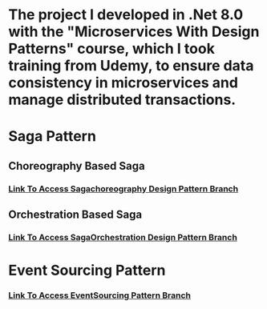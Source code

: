 # The project I developed in .Net 8.0 with the "Microservices With Design Patterns" course, which I took training from Udemy, to ensure data consistency in microservices and manage distributed transactions.

# Saga Pattern
##  Choreography Based Saga
###  [ Link To Access Sagachoreography Design Pattern Branch](https://github.com/EnderBAKIR/MicroServicesWithDesignPatterns "# Link To Access Sagachoreography Design Pattern Branch")
##  Orchestration Based Saga
### [Link To Access SagaOrchestration Design Pattern Branch](https://github.com/EnderBAKIR/MicroServicesWithDesignPatterns/tree/SagaOrchestrationPattern "Link To Access Sagachoreography Design Pattern Branch")
# Event Sourcing Pattern
###  [ Link To Access EventSourcing Pattern Branch](https://github.com/EnderBAKIR/MicroServicesWithDesignPatterns/tree/EventSourcingPattern "# Link To Access Event Sourcing Pattern Branch")

